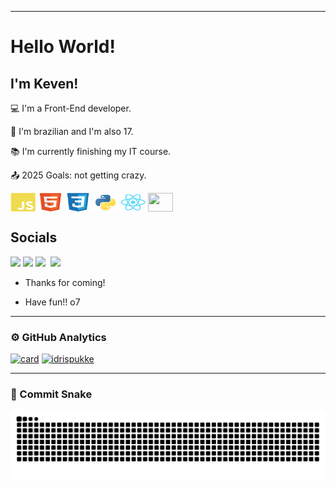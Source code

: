 ----------------------------------------------------------------------------

# Hello World!

 

## I'm Keven!

 

:computer: I'm a Front-End developer.

:house_with_garden: I'm brazilian and  I'm also 17.

:books: I'm currently finishing my IT course.

:outbox_tray: 2025 Goals: not getting crazy.

<div>
<img align="center" alt="" height="30" width="40" src="https://raw.githubusercontent.com/devicons/devicon/master/icons/javascript/javascript-plain.svg">
<img align="center" alt="" height="30" width="40" src="https://raw.githubusercontent.com/devicons/devicon/master/icons/html5/html5-original.svg">
<img align="center" alt="" height="30" width="40" src="https://raw.githubusercontent.com/devicons/devicon/master/icons/css3/css3-original.svg">
<img align="center" alt="" height="30" width="40" src="https://raw.githubusercontent.com/devicons/devicon/master/icons/python/python-original.svg">
   <img align="center" alt="" height="30" width="40" src="https://raw.githubusercontent.com/devicons/devicon/master/icons/react/react-original.svg">
<img src="https://cdn.jsdelivr.net/gh/devicons/devicon@latest/icons/nextjs/nextjs-original.svg" height="30" width="40" align="center"/>
</div>

## Socials

<div>
<a href="https://www.linkedin.com/in/keven-figueiral-049a75269/" target="_blank"><img src="https://img.shields.io/badge/-LinkedIn-%230077B5?style=for-the-badge&logo=linkedin&logoColor=white" target="_blank"></a>
<a href="https://discord.com/invite/idrispukke."><img src="https://img.shields.io/badge/Discord-5865F2?style=for-the-badge&logo=discord&logoColor=white"></a>
<a href="https://bio.link/idrispukke"><img src="https://img.shields.io/badge/bio.link-000000%7D?style=for-the-badge&logo=biolink&logoColor=white"></a>
<a href="https://steamcommunity.com/profiles/76561198396552375"><img src="https://img.shields.io/badge/Steam-000000?style=for-the-badge&logo=steam&logoColor=white" alt=""></a>
<a href="https://open.spotify.com/user/31b5yt7qzivkrpjfx6lu3kmcpkbm?si=Nm4pDqzsROWbj7-sFXqN5g"><img src="https://img.shields.io/badge/Spotify-1ED760?&style=for-the-badge&logo=spotify&logoColor=white"></a>
</div>

- Thanks for coming!

- Have fun!! o7

----------------------------------------------------------------------------------

### ⚙️ GitHub Analytics
  [![card](https://github-readme-stats.vercel.app/api?username=idrispukke&theme=dracula&show_icons=true)](https://github.com/anuraghazra/github-readme-stats)
  [![idrispukke](https://github-readme-stats.vercel.app/api/top-langs/?username=idrispukke&hide=html&hide=css&layout=compact&theme=dracula)](https://github.com/anuraghazra/github-readme-stats)
  
----------------------------------------------------------------------------------
  
  ### 🐍 Commit Snake
<picture>
  <source media="(prefers-color-scheme: dark)" srcset="https://raw.githubusercontent.com/idrispukke/idrispukke/output/github-contribution-grid-snake-dark.svg">
  <source media="(prefers-color-scheme: light)" srcset="https://raw.githubusercontent.com/idrispukke/idrispukke/output/github-contribution-grid-snake.svg">
  <img alt="github contribution grid snake animation" src="https://raw.githubusercontent.com/idrispukke/idrispukke/output/github-contribution-grid-snake.svg">
</picture>
